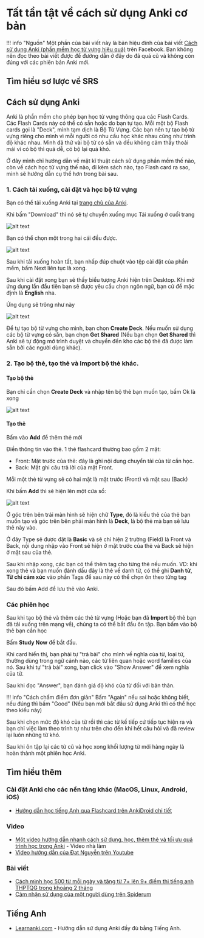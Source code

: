 # Tất tần tật về cách sử dụng Anki cơ bản

!!! info "Nguồn"
Một phần của bài viết này là bản hiệu đính của bài viết [Cách sử dụng Anki (phần mềm học từ vựng hiệu quả)](https://m.facebook.com/nt/screen/?params={"note_id"%3A933213530535027}&path=%2Fnotes%2Fnote%2F) trên Facebook. Bạn không nên đọc theo bài viết được để đường dẫn ở đây do đã quá cũ và không còn đúng với các phiên bản Anki mới.

## Tìm hiểu sơ lược về SRS

## Cách sử dụng Anki

Anki là phần mềm cho phép bạn học từ vựng thông qua các Flash Cards. Các Flash Cards này có thể có sẵn hoặc do bạn tự tạo. Mỗi một bộ Flash cards gọi là "Deck", mình tạm dịch là Bộ Từ Vựng. Các bạn nên tự tạo bộ từ vựng riêng cho mình vì mỗi người có nhu cầu học khác nhau cũng như trình độ khác nhau. Mình đã thử vài bộ từ có sẵn và đều không cảm thấy thoải mái vì có bộ thì quá dễ, có bộ lại quá khó.

Ở đây mình chỉ hướng dẫn về mặt kĩ thuật cách sử dụng phần mềm thế nào, còn về cách học từ vựng thế nào, đi kèm sách nào, tạo Flash card ra sao, mình sẽ hướng dẫn cụ thể hơn trong bài sau.

### 1. Cách tải xuống, cài đặt và học bộ từ vựng

Bạn có thể tải xuống Anki tại [trang chủ của Anki](https://apps.ankiweb.net/).

Khi bấm "Download" thì nó sẽ tự chuyển xuống mục Tải xuống ở cuối trang

![alt text](img/anki/homepage1.png)

Bạn có thể chọn một trong hai cái đều được.

![alt text](img/anki/download-page.png)

Sau khi tải xuống hoàn tất, bạn nhấp đúp chuột vào tệp cài đặt của phần mềm, bấm Next liên tục là xong.

Sau khi cài đặt xong bạn sẽ thấy biểu tượng Anki hiện trên Desktop. Khi mở ứng dụng lần đầu tiên bạn sẽ được yêu cầu chọn ngôn ngữ, bạn cứ để mặc định là **English** nha.

Ứng dụng sẽ trông như này

![alt text](img/anki/main-screen1.png)

Để tự tạo bộ từ vựng cho mình, bạn chọn **Create Deck**. Nếu muốn sử dụng các bộ từ vựng có sẵn, bạn chọn **Get Shared** (Nếu bạn chọn **Get Shared** thì Anki sẽ tự động mở trình duyệt và chuyển đến kho các bộ thẻ đã được làm sẵn bởi các người dùng khác).

### 2. Tạo bộ thẻ, tạo thẻ và Import bộ thẻ khác.

#### Tạo bộ thẻ

Bạn chỉ cần chọn **Create Deck** và nhập tên bộ thẻ bạn muốn tạo, bấm Ok là xong

![alt text](img/anki/create-deck.png)

#### Tạo thẻ

Bấm vào **Add** để thêm thẻ mới

Điền thông tin vào thẻ. 1 thẻ flashcard thường bao gồm 2 mặt:

- Front: Mặt trước của thẻ: đây là ghi nội dung chuyển tải của từ cần học.
- Back: Mặt ghi câu trả lời của mặt Front.

Mỗi một thẻ từ vựng sẽ có hai mặt là mặt trước (Front) và mặt sau (Back)

<!-- Trong Anki sẽ có các Note Type (Hay "kiểu thẻ"), mỗi một kiểu thẻ sẽ bao gồm những Field khác nhau để bạn điền. Bạn chưa cần hiểu quá chi tiết về phần này.  -->

Khi bấm **Add** thì sẽ hiện lên một cửa sổ:

![alt text](img/anki/addcard.png)

Ở góc trên bên trái màn hình sẽ hiện chữ **Type**, đó là kiểu thẻ của thẻ bạn muốn tạo và góc trên bên phải màn hình là **Deck**, là bộ thẻ mà bạn sẽ lưu thẻ này vào.

Ở đây Type sẽ được đặt là **Basic** và sẽ chỉ hiện 2 trường (Field) là Front và Back, nội dung nhập vào Front sẽ hiện ở mặt trước của thẻ và Back sẽ hiện ở mặt sau của thẻ.

Sau khi nhập xong, các bạn có thể thêm tag cho từng thẻ nếu muốn. VD: khi xong thẻ và bạn muốn đánh dấu đây là thẻ về danh từ, có thể ghi **Danh từ**, **Từ chỉ cảm xúc** vào phần Tags để sau này có thể chọn ôn theo từng tag

Sau đó bấm Add để lưu thẻ vào Anki.

### Các phiên học

Sau khi tạo bộ thẻ và thêm các thẻ từ vựng (Hoặc bạn đã **Import** bộ thẻ bạn đã tải xuống trên mạng về), chúng ta có thể bắt đầu ôn tập. Bạn bấm vào bộ thẻ bạn cần học

Bấm **Study Now** để bắt đầu.

Khi card hiển thị, bạn phải tự "trả bài" cho mình về nghĩa của từ, loại từ, thường dùng trong ngữ cảnh nào, các từ liên quan hoặc word families của nó. Sau khi tự "trả bài" xong, bạn click vào "Show Answer" để xem nghĩa của từ.

Sau khi đọc "Answer", bạn đánh giá độ khó của từ đối với bản thân.

!!! info "Cách chấm điểm đơn giản"
Bấm "Again" nếu sai hoặc không biết, nếu đúng thì bấm "Good"
(Nếu bạn mới bắt đầu sử dụng Anki thì có thể học theo kiểu này)

Sau khi chọn mức độ khó của từ rồi thì các từ kế tiếp cứ tiếp tục hiện ra và bạn chỉ việc làm theo trình tự như trên cho đến khi hết câu hỏi và đã review lại luôn những từ khó.

Sau khi ôn tập lại các từ cũ và học xong khối lượng từ mới hàng ngày là hoàn thành một phiên học Anki.

## Tìm hiểu thêm

### Cài đặt Anki cho các nền tảng khác (MacOS, Linux, Android, iOS)

- [Hướng dẫn học tiếng Anh qua Flashcard trên AnkiDroid chi tiết](https://www.thegioididong.com/game-app/huong-dan-hoc-tieng-anh-qua-flashcard-tren-ankidroid-chi-tiet-1378805)

### Video

- [Một video hướng dẫn nhanh cách sử dụng, học, thêm thẻ và tối ưu quá trình học trong Anki](https://www.youtube.com/watch?v=Om_1NECh8sQ) - Video nhà làm
- [Video hướng dẫn của Đat Nguyễn trên Youtube](https://youtu.be/M9-qwsHyBrc)

### Bài viết

- [Cách mình học 500 từ mỗi ngày và tăng từ 7+ lên 9+ điểm thi tiếng anh THPTQG trong khoảng 2 tháng](https://spiderum.com/bai-dang/Cach-minh-hoc-500-tu-moi-ngay-va-tang-tu-7-len-9-diem-thi-tieng-anh-THPTQG-trong-khoang-2-thang-k8Pd390eNrS3)
- [Cảm nhận sử dụng của một người dùng trên Spiderum](https://spiderum.com/bai-dang/Tron-1-nam-su-dung-Anki-de-nho-moi-thu-va-mot-so-ghi-chu-8pz)

## Tiếng Anh

- [Learnanki.com](https://leananki.com/how-to-use-anki-tutorial/) - Hướng dẫn sử dụng Anki đầy đủ bằng Tiếng Anh.
